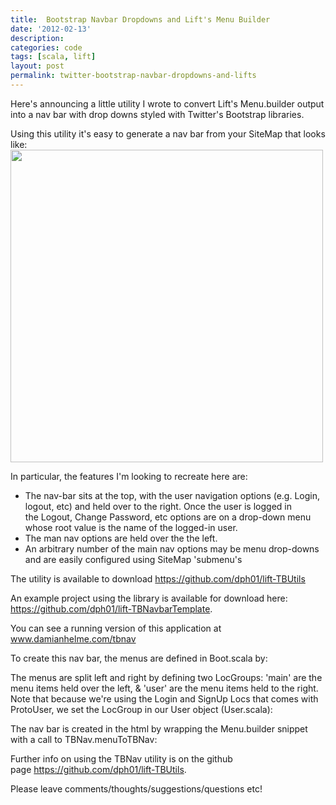 ```yaml
---
title:  Bootstrap Navbar Dropdowns and Lift's Menu Builder
date: '2012-02-13'
description:
categories: code
tags: [scala, lift]
layout: post
permalink: twitter-bootstrap-navbar-dropdowns-and-lifts
---
```



<p>Here's announcing a little utility I wrote to convert Lift's Menu.builder output into a nav bar with drop downs styled with Twitter's Bootstrap libraries.</p>
<p>Using this utility it's easy to generate a nav bar from your SiteMap that looks like:
<a href="{{urls.media}}/tbnav.png"><img width="500" src="{{urls.media}}/tbnav.png"></a>
</p>
<p>In particular, the features I'm looking to recreate here are:</p>
<ul>
<li>The nav-bar sits at the top, with the user navigation options (e.g. Login, logout, etc) and held over to the right. Once the user is logged in the&nbsp;Logout, Change Password, etc options are on a drop-down menu whose root value is the name of the logged-in user.</li>
<li>The man nav options&nbsp;are held over the the left.</li>
<li>An arbitrary number of the main nav options may be menu drop-downs and are easily configured using SiteMap 'submenu's</li>
</ul>
<p>The utility is available to download <a href="https://github.com/dph01/lift-TBUtils">https://github.com/dph01/lift-TBUtils</a></p>
<p>An example project using the library is available for download here: <a href="https://github.com/dph01/lift-TBNavbarTemplate">https://github.com/dph01/lift-TBNavbarTemplate</a>.&nbsp;</p>
<p>You can see a running version of this application at <a href="http://www.damianhelme.com/tbnav">www.damianhelme.com/tbnav</a></p>
<p>To create this nav bar, the menus are defined in Boot.scala by:</p>
<p><script src="https://gist.github.com/1817391.js?file=gistfile1.scala"></script></p>
<p>The menus are split left and right by defining two LocGroups: 'main' are the menu items held over the left, &amp; 'user' are the menu items held to the right. Note that because we're using the Login and SignUp Locs that comes with ProtoUser, we set the LocGroup in our User object (User.scala):</p>

<script src="https://gist.github.com/1817453.js"> </script>

<p>The nav bar is created in the html by wrapping the Menu.builder snippet with a call to TBNav.menuToTBNav:</p>

<script src="https://gist.github.com/1817530.js"> </script>

<p>Further info on using the TBNav utility is on the github page&nbsp;<a href="https://github.com/dph01/lift-TBUtils">https://github.com/dph01/lift-TBUtils</a>.</p>
<p>Please leave comments/thoughts/suggestions/questions etc!</p>
  
